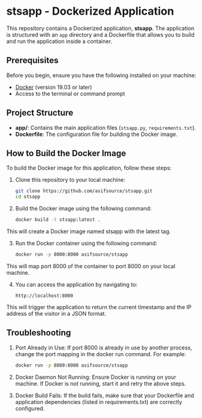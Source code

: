 # stsapp - Dockerized Application

This repository contains a Dockerized application, **stsapp**. The application is structured with an `app` directory and a Dockerfile that allows you to build and run the application inside a container.

## Prerequisites

Before you begin, ensure you have the following installed on your machine:

- [Docker](https://www.docker.com/get-started) (version 19.03 or later)
- Access to the terminal or command prompt

## Project Structure

- **app/**: Contains the main application files (`stsapp.py`, `requirements.txt`).
- **Dockerfile**: The configuration file for building the Docker image.

## How to Build the Docker Image

To build the Docker image for this application, follow these steps:

1. Clone this repository to your local machine:

   ```bash
   git clone https://github.com/asifsource/stsapp.git
   cd stsapp
   
2. Build the Docker image using the following command:

   ```bash
   docker build -t stsapp:latest .
This will create a Docker image named stsapp with the latest tag.

3. Run the Docker container using the following command:

   ```bash
   docker run -p 8000:8000 asifsource/stsapp
This will map port 8000 of the container to port 8000 on your local machine.

4. You can access the application by navigating to:

   ```arduino
   http://localhost:8000
This will trigger the application to return the current timestamp and the IP address of the visitor in a JSON format.

## Troubleshooting

1. Port Already in Use:
   If port 8000 is already in use by another process, change the port mapping in the docker run command.
   For example:
   ```bash
   docker run -p 8080:8000 asifsource/stsapp

2. Docker Daemon Not Running:
   Ensure Docker is running on your machine. If Docker is not running, start it and retry the above steps.

3. Docker Build Fails:
   If the build fails, make sure that your Dockerfile and application dependencies (listed in requirements.txt) are correctly configured.
 
